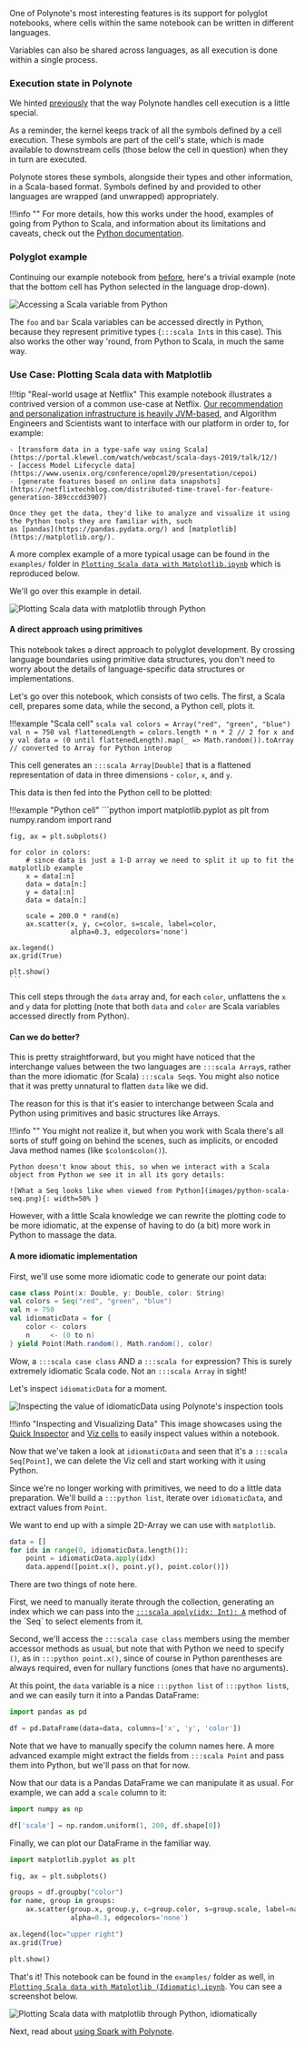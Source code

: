 One of Polynote's most interesting features is its support for polyglot notebooks, where cells within the same notebook 
can be written in different languages.

Variables can also be shared across languages, as all execution is done within a single process. 

### Execution state in Polynote

We hinted [previously](basic-usage.md#the-symbol-table-and-input-scope) that the way Polynote handles cell execution
is a little special.

As a reminder, the kernel keeps track of all the symbols defined by a cell execution. These symbols are part
of the cell's state, which is made available to downstream cells (those below the cell in question) when they in turn
are executed.

Polynote stores these symbols, alongside their types and other information, in a Scala-based format. Symbols defined by
and provided to other languages are wrapped (and unwrapped) appropriately.

!!!info ""
    For more details, how this works under the hood, examples of going from Python to Scala, 
    and information about its limitations and caveats, check out the [Python documentation](python.md).

### Polyglot example

Continuing our example notebook from [before](basic-usage.md), here's a trivial example (note that the bottom cell has
Python selected in the language drop-down). 

![Accessing a Scala variable from Python](images/simple-py-interop.png)

The `foo` and `bar` Scala variables can be accessed directly in Python, because they represent primitive 
types (`:::scala Int`s in this case). This also works the other way 'round, from Python to Scala, in much the same way.

### Use Case: Plotting Scala data with Matplotlib

!!!tip "Real-world usage at Netflix"
    This example notebook illustrates a contrived version of a common use-case at Netflix. [Our recommendation and
    personalization infrastructure is heavily JVM-based](https://www.slideshare.net/FaisalZakariaSiddiqi/ml-infra-for-netflix-recommendations-ai-nextcon-talk),
    and Algorithm Engineers and Scientists want to interface with our platform in order to, for example:

    - [transform data in a type-safe way using Scala](https://portal.klewel.com/watch/webcast/scala-days-2019/talk/12/)
    - [access Model Lifecycle data](https://www.usenix.org/conference/opml20/presentation/cepoi)
    - [generate features based on online data snapshots](https://netflixtechblog.com/distributed-time-travel-for-feature-generation-389cccdd3907)

    Once they get the data, they'd like to analyze and visualize it using the Python tools they are familiar with, such
    as [pandas](https://pandas.pydata.org/) and [matplotlib](https://matplotlib.org/).

A more complex example of a more typical usage can be found in the `examples/` folder in 
[`Plotting Scala data with Matplotlib.ipynb`](https://github.com/polynote/polynote/blob/master/docs/examples/Plotting%20Scala%20data%20with%20Matplotlib.ipynb)
which is reproduced below. 

We'll go over this example in detail.

![Plotting Scala data with matplotlib through Python](images/plotting-scala-matplotlib.png)

#### A direct approach using primitives

This notebook takes a direct approach to polyglot development. By crossing language boundaries using primitive data 
structures, you don't need to worry about the details of language-specific data structures or implementations. 

Let's go over this notebook, which consists of two cells. The first, a Scala cell, prepares some data, while the second,
a Python cell, plots it.

!!!example "Scala cell"
    ```scala
    val colors = Array("red", "green", "blue")
    val n = 750
    val flattenedLength = colors.length * n * 2 // 2 for x and y
    val data = (0 until flattenedLength).map(_ => Math.random()).toArray // converted to Array for Python interop
    ```

This cell generates an `:::scala Array[Double]` that is a flattened representation of data in three dimensions - `color`, 
`x`, and `y`. 

This data is then fed into the Python cell to be plotted: 

!!!example "Python cell"
    ```python
    import matplotlib.pyplot as plt
    from numpy.random import rand

    fig, ax = plt.subplots()

    for color in colors:
        # since data is just a 1-D array we need to split it up to fit the matplotlib example
        x = data[:n]
        data = data[n:]
        y = data[:n]
        data = data[n:]

        scale = 200.0 * rand(n)
        ax.scatter(x, y, c=color, s=scale, label=color,
                   alpha=0.3, edgecolors='none')

    ax.legend()
    ax.grid(True)

    plt.show()
    ```

This cell steps through the `data` array and, for each `color`, unflattens the `x` and `y` data for plotting (note that
both `data` and `color` are Scala variables accessed directly from Python).

#### Can we do better?

This is pretty straightforward, but you might have noticed that the interchange values between the two languages are
`:::scala Array`s, rather than the more idiomatic (for Scala) `:::scala Seq`s. You might also notice that it was pretty 
unnatural to flatten `data` like we did. 

The reason for this is that it's easier to interchange between Scala and Python using primitives and basic structures 
like Arrays. 

!!!info ""
    You might not realize it, but when you work with Scala there's all sorts of stuff going on behind the scenes, 
    such as implicits, or encoded Java method names (like `$colon$colon()`). 

    Python doesn't know about this, so when we interact with a Scala object from Python we see it in all its gory details: 

    ![What a Seq looks like when viewed from Python](images/python-scala-seq.png){: width=50% }

However, with a little Scala knowledge we can rewrite the plotting code to be more idiomatic, at the expense of having 
to do (a bit) more work in Python to massage the data. 

#### A more idiomatic implementation

First, we'll use some more idiomatic code to generate our point data: 

```scala
case class Point(x: Double, y: Double, color: String)
val colors = Seq("red", "green", "blue")
val n = 750
val idiomaticData = for {
    color <- colors
    n     <- (0 to n)
} yield Point(Math.random(), Math.random(), color)
```

Wow, a `:::scala case class` AND a `:::scala for` expression? This is surely extremely idiomatic Scala code. 
Not an `:::scala Array` in sight!

Let's inspect `idiomaticData` for a moment. 

![Inspecting the value of idiomaticData using Polynote's inspection tools](images/inspecting-idiomaticData.gif)

!!!info "Inspecting and Visualizing Data"
    This image showcases using the [Quick Inspector](kernel-pane.md#quick-inspector) and [Viz cells](visualization-and-viz-cells.md) 
    to easily inspect values within a notebook.

Now that we've taken a look at `idiomaticData` and seen that it's a `:::scala Seq[Point]`, we can delete the Viz cell and 
start working with it using Python. 

Since we're no longer working with primitives, we need to do a little data preparation. We'll build a `:::python list`, 
iterate over `idiomaticData`, and extract values from `Point`. 

We want to end up with a simple 2D-Array we can use with `matplotlib`. 

```python
data = []
for idx in range(0, idiomaticData.length()):
    point = idiomaticData.apply(idx)
    data.append([point.x(), point.y(), point.color()])
```

There are two things of note here. 

First, we need to manually iterate through the collection, generating an index which we can pass into the
[`:::scala apply(idx: Int): A`](https://www.scala-lang.org/api/2.12.0/scala/collection/Seq.html#apply(idx:Int):A)
method of the `Seq` to select elements from it. 

Second, we'll access the `:::scala case class` members using the member accessor methods as usual, but note that with 
Python we need to specify `()`, as in `:::python point.x()`, since of course in Python parentheses are always required, 
even for nullary functions (ones that have no arguments). 

At this point, the `data` variable is a nice `:::python list` of `:::python list`s, and we can easily turn it into a 
Pandas DataFrame: 
```python
import pandas as pd

df = pd.DataFrame(data=data, columns=['x', 'y', 'color'])
```

Note that we have to manually specify the column names here. A more advanced example might extract the fields from 
`:::scala Point` and pass them into Python, but we'll pass on that for now. 

Now that our data is a Pandas DataFrame we can manipulate it as usual. For example, we can add a `scale` column to it:

```python
import numpy as np

df['scale'] = np.random.uniform(1, 200, df.shape[0])
```

Finally, we can plot our DataFrame in the familiar way. 

```python
import matplotlib.pyplot as plt

fig, ax = plt.subplots()

groups = df.groupby("color")
for name, group in groups:
    ax.scatter(group.x, group.y, c=group.color, s=group.scale, label=name,
               alpha=0.3, edgecolors='none')

ax.legend(loc="upper right")
ax.grid(True)

plt.show()
```

That's it! This notebook can be found in the `examples/` folder as well, in
[`Plotting Scala data with Matplotlib (Idiomatic).ipynb`](https://github.com/polynote/polynote/blob/master/docs/examples/Plotting%20Scala%20data%20with%20Matplotlib%20(Idiomatic).ipynb).
You can see a screenshot below.

![Plotting Scala data with matplotlib through Python, idiomatically](images/plotting-scala-matplotlib-idiomatic.png)

Next, read about [using Spark with Polynote](spark.md).